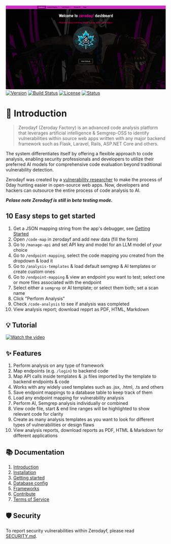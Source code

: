 ![Project Logo](./app/docs/zerodayf_0_6_0.png)
[![Version](https://shields.io/badge/version-0.6.0--beta-orange)]()
[![Build Status](https://shields.io/badge/build-passing-green)]()
[![License](https://shields.io/badge/license-MIT-blue)]()
[![Status](https://shields.io/badge/status-beta-yellow)]()


# 🌟 Introduction
> Zerodayf (Zeroday Factory) is an advanced code analysis platform that leverages artificial intelligence & Semgrep-OSS to identify vulnerabilities within source web apps written with any major backend framework such as Flask, Laravel, Rails, ASP.NET Core and others. 

The system differentiates itself by offering a flexible approach to code analysis, enabling security professionals and developers to utilize their preferred AI models for comprehensive code evaluation beyond traditional vulnerability detection.

Zerodayf was created by a [vulnerability researcher](https://hkohi.ca/whoami) to make the process of 0day hunting easier in open-source web apps. Now, developers and hackers can outsource the entire process of code analysis to AI.

_**Pelase note Zerodayf is still in beta testing mode.**_


## 10 Easy steps to get started 
1. Get a JSON mapping string from the app's debugger, see [Getting Started](./app/docs/3_getting_started.md)
2. Open `/code-map` in zerodayf and add new data (fill the form)
3. Go to `/manage-api` and set API key and model for an LLM model of your choice
4. Go to `/endpoint-mapping`, select the code mapping you created from the dropdown & load it
5. Go to `/analysis-templates` & load default semgrep & AI templates or create custom ones
6. Go to `/endpoint-mapping` & view an endpoint you want to test; select one or more files associated with the endpoint
7. Select either a `semgrep` or AI template; or select them both; set a scan name 
8. Click "Perform Analysis"
9. Check `/code-analysis` to see if analysis was completed 
10. View analysis report; download repprt as PDF, HTML, Markdown 


## 💡 Tutorial
[![Watch the video](https://img.youtube.com/vi/vonOzedeN5M/0.jpg)](https://www.youtube.com/watch?v=vonOzedeN5M)


## ✨ Features
1. Perform analysis on any type of framework 
2. Map endpoints (e.g. `/login`) to backend code
3. Map API calls inside templates & .js files imported by the template to backend endpoints & code 
4. Works with any widely used templates such as .jsx, .html, .ts and others
5. Save endpoint mappings to a database table to keep track of them 
6. Load any endpoint mapping for vulnerability analysis
7. Perform AI, Semgrep analysis individually or combined
8. View code file, start & end line ranges will be highlighted to show relevant code for clarity
9. Create as many analysis templates as you want to look for different types of vulnerabilities or design flaws 
10. View analysis reports, download reports as PDF, HTML & Markdown for different applications 



## 📚 Documentation
1. [Introduction](./app/docs/1_intro.md)
2. [Installation](./app/docs/2_installation.md)
3. [Getting started](./app/docs/3_getting_started.md)
4. [Database config](./app/docs/4_database_config.md)
5. [Frameworks](./app/docs/5_frameworks.md)
6. [Contribute](./app/docs/6_contribute.md)
7. [Terms of Service](./app/docs/7_terms_of_service.md)

## 🛡️ Security
To report security vulnerabilities within Zerodayf, please read [SECURITY.md](./SECURITY.md).

